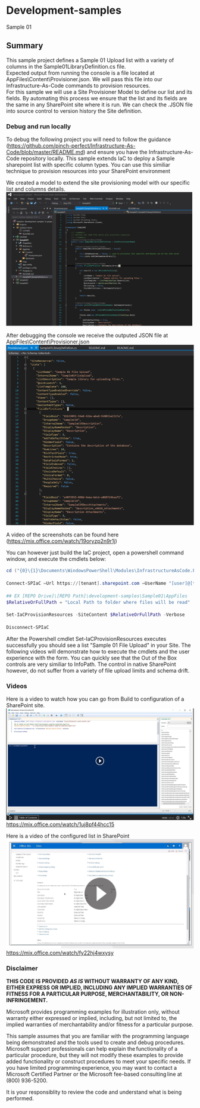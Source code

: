 ﻿# Development-samples
Sample 01

## Summary
This sample project defines a Sample 01 Upload list with a variety of columns in the Sample01LibraryDefinition.cs file.  
Expected output from running the console is a file located at AppFiles\Content\Provisioner.json.  We will pass this file into our Infrastructure-As-Code commands to provision resources.  
For this sample we will use a Site Provisioner Model to define our list and its fields.  By automating this process we ensure that the list and its fields are the same in any SharePoint site where it is run.  We can check the .JSON file into source control to version history the Site definition.

### Debug and run locally
To debug the following project you will need to follow the guidance (https://github.com/pinch-perfect/Infrastructure-As-Code/blob/master/README.md) and ensure you have the Infrastructure-As-Code repository locally.
This sample extends IaC to deploy a Sample sharepoint list with specific column types.  You can use this similiar technique to provision resources into your SharePoint environment

We created a model to extend the site provisioning model with our specific list and columns details.
<img src="imgs\extend-site-provisioner.PNG" width="500" />

After debugging the console we receive the outputed JSON file at AppFiles\Content\Provisioner.json
<img src="imgs/Provision-json-file.PNG" />

A video of the screenshots can be found here (https://mix.office.com/watch/19oryzp2n9r1j)


You can however just build the IaC project, open a powershell command window, and execute the cmdlets below:
```powershell
cd ("{0}\{1}\Documents\WindowsPowerShell\Modules\InfrastructureAsCode.Powershell" -f $env:HOMEDRIVE,$env:HOMEPATH)

Connect-SPIaC –Url https://[tenant].sharepoint.com –UserName "[user]@[tenant].onmicrosoft.com"

## EX [REPO Drive]\[REPO Path]\development-samples\Sample01\AppFiles
$RelativeOrFullPath = "Local Path to folder where files will be read" 

Set-IaCProvisionResources -SiteContent $RelativeOrFullPath -Verbose

Disconnect-SPIaC
```

After the Powershell cmdlet Set-IaCProvisionResources executes successfully you should see a list "Sample 01 File Upload" in your Site.  The following videos will demonstrate how to execute the cmdlets and the user experience with the form.  You can quickly see that the Out of the Box controls are very similiar to InfoPath.  The control in native SharePoint however, do not suffer from a variety of file upload limits and schema drift.

### Videos

Here is a video to watch how you can go from Build to configuration of a SharePoint site.
<img src="imgs/provision-list-video.PNG" />
https://mix.office.com/watch/1uj8pf44hcc15

Here is a video of the configured list in SharePoint
<img src="imgs/configured-list-usage.png" />
https://mix.office.com/watch/fy22hj4wxysy


### Disclaimer ###
**THIS CODE IS PROVIDED *AS IS* WITHOUT WARRANTY OF ANY KIND, EITHER EXPRESS OR IMPLIED, INCLUDING ANY IMPLIED WARRANTIES OF FITNESS FOR A PARTICULAR PURPOSE, MERCHANTABILITY, OR NON-INFRINGEMENT.**

Microsoft provides programming examples for illustration only, without 
warranty either expressed or implied, including, but not limited to, the
implied warranties of merchantability and/or fitness for a particular 
purpose.  

This sample assumes that you are familiar with the programming language
being demonstrated and the tools used to create and debug procedures. 
Microsoft support professionals can help explain the functionality of a
particular procedure, but they will not modify these examples to provide
added functionality or construct procedures to meet your specific needs. 
If you have limited programming experience, you may want to contact a 
Microsoft Certified Partner or the Microsoft fee-based consulting line 
at (800) 936-5200. 

It is your responsiblity to review the code and understand what is being performed.